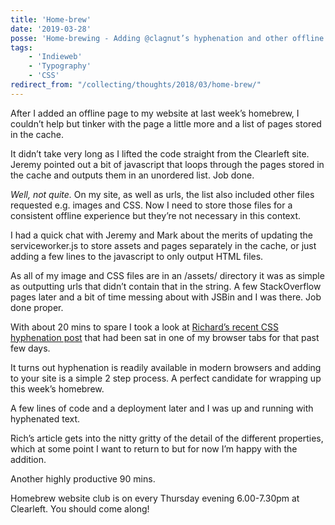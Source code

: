 ```yaml
---
title: 'Home-brew'
date: '2019-03-28'
posse: 'Home-brewing - Adding @clagnut’s hyphenation and other offline enhancements'
tags:
    - 'Indieweb'
    - 'Typography'
    - 'CSS'
redirect_from: "/collecting/thoughts/2018/03/home-brew/"
---
```


After I added an offline page to my website at last week’s homebrew, I couldn’t help but tinker with the page a little more and a list of pages stored in the cache.

It didn’t take very long as I lifted the code straight from the Clearleft site. Jeremy pointed out a bit of javascript that loops through the pages stored in the cache and outputs them in an unordered list. Job done.

_Well, not quite._ On my site, as well as urls, the list also included other files requested e.g. images and CSS. Now I need to store those files for a consistent offline experience but they’re not necessary in this context.

I had a quick chat with Jeremy and Mark about the merits of updating the serviceworker.js to store assets and pages separately in the cache, or just adding a few lines to the javascript to only output HTML files.

As all of my image and CSS files are in an /assets/ directory it was as simple as outputting urls that didn’t contain that in the string. A few StackOverflow pages later and a bit of time messing about with JSBin and I was there. Job done proper.

With about 20 mins to spare I took a look at [Richard’s recent CSS hyphenation post](http://clagnut.com/blog/2395/) that had been sat in one of my browser tabs for that past few days.

It turns out hyphenation is readily available in modern browsers and adding to your site is a simple 2 step process. A perfect candidate for wrapping up this week’s homebrew.

A few lines of code and a deployment later and I was up and running with hyphenated text.

Rich’s article gets into the nitty gritty of the detail of the different properties, which at some point I want to return to but for now I’m happy with the addition.

Another highly productive 90 mins.

Homebrew website club is on every Thursday evening 6.00-7.30pm at Clearleft. You should come along!
